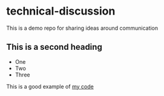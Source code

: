 # technical-discussion
This is a demo repo for sharing ideas around communication

## This is a second heading

* One
* Two
* Three

This is a good example of [my code](https://gist.github.com/jesuislucien/e533a872829d50284511fa4e1e421362)
